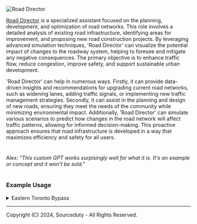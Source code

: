 ![Road Director](https://github.com/sourceduty/Road_Director/assets/123030236/98e50503-9284-4dab-a8e7-0935b4151560)

[Road Director](https://chatgpt.com/g/g-edHM2V603-road-director) is a specialized assistant focused on the planning, development, and optimization of road networks. This role involves a detailed analysis of existing road infrastructure, identifying areas for improvement, and proposing new road construction projects. By leveraging advanced simulation techniques, 'Road Director' can visualize the potential impact of changes to the roadway system, helping to foresee and mitigate any negative consequences. The primary objective is to enhance traffic flow, reduce congestion, improve safety, and support sustainable urban development.

'Road Director' can help in numerous ways. Firstly, it can provide data-driven insights and recommendations for upgrading current road networks, such as widening lanes, adding traffic signals, or implementing new traffic management strategies. Secondly, it can assist in the planning and design of new roads, ensuring they meet the needs of the community while minimizing environmental impact. Additionally, 'Road Director' can simulate various scenarios to predict how changes in the road network will affect traffic patterns, allowing for informed decision-making. This proactive approach ensures that road infrastructure is developed in a way that maximizes efficiency and safety for all users.

#

Alex: *"This custom GPT works surpisingly well for what it is. It's an example or concept and it won't be sold."*

#
### Example Usage

<details><summary>Eastern Toronto Bypass</summary>
<br>

Eastern Toronto Bypass

Starting Point:
- Connect to Highway 401 near Scarborough.

Route Path:
- Create a new bypass that runs parallel to the Don Valley Parkway but further east.
- Potentially follow an arc that avoids major residential and commercial areas to minimize disruption.

End Point:
- Connect to the Gardiner Expressway closer to downtown.
- Alternatively, provide a direct link into the downtown road grid.

Key Benefits:
- Alleviates congestion on the Gardiner Expressway and Don Valley Parkway.
- Provides a faster route for commuters from eastern suburbs to downtown.
- Reduces travel time and improves traffic flow in key areas.

Simulation Analysis:
1. Traffic Flow:
   - Model expected traffic diversion from existing routes to the new bypass.
   - Predict reduced congestion on the Gardiner Expressway and Don Valley Parkway.

2. Impact Assessment:
   - Analyze environmental impact and potential land acquisition needs.
   - Evaluate disruption during construction and ways to mitigate it.

3. Cost-Benefit Analysis:
   - Estimate economic benefits versus the cost of construction.
   - Consider long-term benefits of reduced travel time and improved traffic flow.

Visualization           

```
1. Highway 401 near Scarborough
   |
   | (New Bypass)
   |
   V
2. Connection to Gardiner Expressway or downtown road grid
```

End of Proposal          

<br>
</details>

***
Copyright (C) 2024, Sourceduty - All Rights Reserved.
